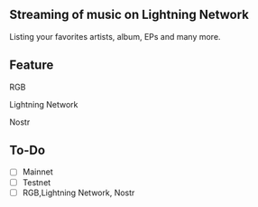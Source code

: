 ## Streaming of music on Lightning Network

Listing your favorites artists, album, EPs and many more.

## Feature

RGB

Lightning Network

Nostr

## To-Do

- [ ] Mainnet
- [ ] Testnet
- [ ] RGB,Lightning Network, Nostr
